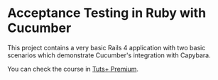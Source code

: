 # Acceptance Testing in Ruby with Cucumber

This project contains a very basic Rails 4 application with two basic
scenarios which demonstrate Cucumber's integration with Capybara.

You can check the course in [Tuts+ Premium](http://tutsplus.com).
